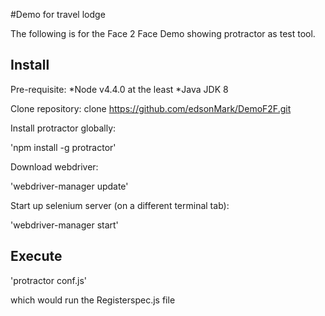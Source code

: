#Demo for travel lodge

The following is for the Face 2 Face Demo showing protractor as test tool.

## Install

Pre-requisite:
*Node v4.4.0 at the least
*Java JDK 8

Clone repository:
clone https://github.com/edsonMark/DemoF2F.git

Install protractor globally:

'npm install -g protractor'

Download webdriver:

'webdriver-manager update'

Start up  selenium server (on a different terminal tab):

'webdriver-manager start'

## Execute

'protractor conf.js'

which would run the Registerspec.js file
